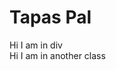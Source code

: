 <!DOCTYPE html>
<html>
<head>
   <meta charset="utf-8" />
   <h1>Tapas Pal</h1>
   <link rel="stylesheet" type="text/css" href="https://tapaspal9.github.io/Tapas-Pal/styles.css">
</head>
<body>
  <div class="placeholder">
        Hi I am in div 
  </div>
  <div class="anotherClass">
        Hi I am in another class 
  </div>
   
</body>

</html>
